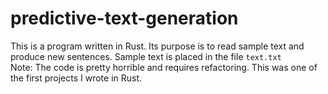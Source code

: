 # predictive-text-generation

This is a program written in Rust. Its purpose is to read sample text and produce new sentences. Sample text is placed in the file `text.txt`  
Note: The code is pretty horrible and requires refactoring. This was one of the first projects I wrote in Rust.  
